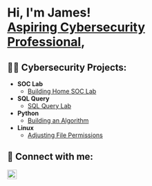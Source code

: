 <h1>Hi, I'm James! <br/> <a href="https://www.linkedin.com/in/jamesdonda/">Aspiring Cybersecurity Professional</a>,
<h2>👨‍💻 Cybersecurity Projects:</h2>

- <b>SOC Lab</b>
  - [Building Home SOC Lab](https://github.com/J-DONDA/BuildingHomeSOCLab)
- <b>SQL Query</b>
  - [SQL Query Lab](https://github.com/J-DONDA/SQL_QueryLab)
- <b>Python</b>
  - [Building an Algorithm](https://github.com/joshmadakor1/Package-Delivery-Pathfinding-Algorithm)
- <b>Linux</b>
  - [Adjusting File Permissions](https://github.com/joshmadakor1/Algorithms-Practice)

<h2> 🤳 Connect with me:</h2>


[<img align="left" alt="JamesDonda | LinkedIn" width="22px" src="https://cdn.jsdelivr.net/npm/simple-icons@v3/icons/linkedin.svg" />][linkedin]




[linkedin]: https://linkedin.com/in/jamesdonda

<!--
**J-DONDA/J-DONDA** is a ✨ _special_ ✨ repository because its `README.md` (this file) appears on your GitHub profile.

Here are some ideas to get you started:

- 🔭 I’m currently working on ...
- 🌱 I’m currently learning ...
- 👯 I’m looking to collaborate on ...
- 🤔 I’m looking for help with ...
- 💬 Ask me about ...
- 📫 How to reach me: ...
- 😄 Pronouns: ...
- ⚡ Fun fact: ...
-->
